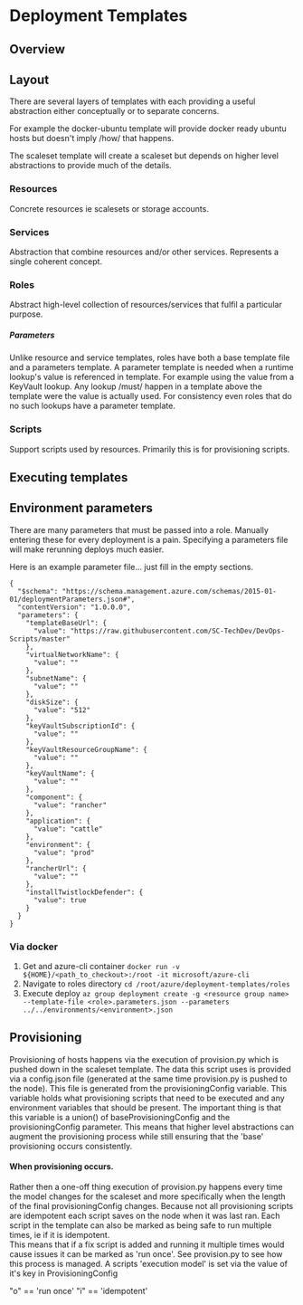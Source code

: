 # Deployment Templates

## Overview


## Layout
There are several layers of templates with each providing a useful abstraction either conceptually or to separate concerns. 

For example the docker-ubuntu template will provide docker ready ubuntu hosts but doesn't imply /how/ that happens.

The scaleset template will create a scaleset but depends on higher level abstractions to provide much of the details.


### Resources
Concrete resources ie scalesets or storage accounts.

### Services
Abstraction that combine resources and/or other services. Represents a single coherent concept.

### Roles
Abstract high-level collection of resources/services that fulfil a particular purpose.

##### Parameters
Unlike resource and service templates, roles have both a base template file and a parameters template. A parameter template is 
needed when a runtime lookup's value is referenced in template. For example using the value from a KeyVault lookup. Any lookup
/must/ happen in a template above the template were the value is actually used. For consistency even roles that do no such lookups
have a parameter template.

### Scripts
Support scripts used by resources. Primarily this is for provisioning scripts.


## Executing templates

## Environment parameters
There are many parameters that must be passed into a role.  Manually entering these for every deployment is a pain. Specifying a 
parameters file will make rerunning deploys much easier. 

Here is an example parameter file... just fill in the empty sections.
```
{
  "$schema": "https://schema.management.azure.com/schemas/2015-01-01/deploymentParameters.json#",
  "contentVersion": "1.0.0.0",
  "parameters": {
    "templateBaseUrl": {
      "value": "https://raw.githubusercontent.com/SC-TechDev/DevOps-Scripts/master"
    },
    "virtualNetworkName": {
      "value": ""
    },
    "subnetName": {
      "value": ""
    },
    "diskSize": {
      "value": "512"
    },
    "keyVaultSubscriptionId": {
      "value": ""
    },
    "keyVaultResourceGroupName": {
      "value": ""
    },
    "keyVaultName": {
      "value": ""
    },
    "component": {
      "value": "rancher"
    },
    "application": {
      "value": "cattle"
    },
    "environment": {
      "value": "prod"
    },
    "rancherUrl": {
      "value": ""
    },
    "installTwistlockDefender": {
      "value": true
    }
  }
}
```

### Via docker

1. Get and azure-cli container `docker run -v ${HOME}/<path_to_checkout>:/root -it microsoft/azure-cli`
2. Navigate to roles directory `cd /root/azure/deployment-templates/roles`
3. Execute deploy 
`az group deployment create -g <resource group name> --template-file <role>.parameters.json --parameters ../../environments/<environment>.json`


## Provisioning 
Provisioning of hosts happens via the execution of provision.py which is pushed down in the scaleset template.  The data this 
script uses is provided via a config.json file (generated at the same time provision.py is pushed to the node).  This file is 
generated from the provisioningConfig variable.  This variable holds what provisioning scripts that need to be executed and any 
environment variables that should be present.  The important thing is that this variable is a union() of baseProvisioningConfig 
and the provisioningConfig parameter.  This means that higher level abstractions can augment the provisioning process while still
ensuring that the 'base' provisioning occurs consistently.

#### When provisioning occurs.
Rather then a one-off thing execution of provision.py happens every time the model changes for the scaleset and more specifically when
the length of the final provisioningConfig changes.  Because not all provisioning scripts are idempotent each script saves on the node
when it was last ran.  Each script in the template can also be marked as being safe to run multiple times, ie if it is idempotent.  
This means that if a fix script is added and running it multiple times would cause issues it can be marked as 'run once'.
See provision.py to see how this process is managed. A scripts 'execution model' is set via the value of it's key in ProvisioningConfig

"o" == 'run once'
"i" == 'idempotent'

